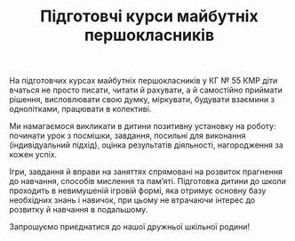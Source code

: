 ﻿---
title: Підготовчі курси майбутніх першокласників
---

На підготовчих курсах майбутніх першокласників у КГ № 55 КМР діти вчаться не просто писати, читати й рахувати, а й самостійно приймати рішення, висловлювати свою думку, міркувати, будувати взаємини з однолітками, працювати в колективі.

Ми намагаємося викликати в дитини позитивну установку на роботу: починати урок з посмішки, завдання, посильні для виконання (індивідуальний підхід), оцінка результатів діяльності, нагородження за кожен успіх.

Ігри, завдання й вправи на заняттях спрямовані на розвиток прагнення до навчання, способів мислення та пам’яті. Підготовка дитини до школи проходить в невимушеній ігровій формі, яка отримує основну базу необхідних знань і навичок, при цьому не втрачаючи інтерес до розвитку й навчання в подальшому.

Запрошуємо приєднатися до нашої дружньої шкільної родини!

<youtube id="DxXGudnzuEQ" />